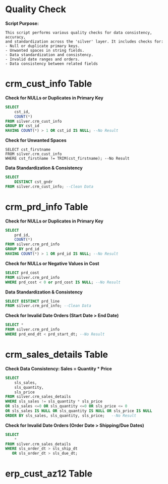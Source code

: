 # Quality Check
**Script Purpose:**
  
    This script performs various quality checks for data consistency, accuracy, 
    and standardization across the 'silver' layer. It includes checks for:
    - Null or duplicate primary keys.
    - Unwanted spaces in string fields.
    - Data standardization and consistency.
    - Invalid date ranges and orders.
    - Data consistency between related fields
# crm_cust_info Table
**Check for NULLs or Duplicates in Primary Key**
```sql
SELECT 
	cst_id,
	COUNT(*)
FROM silver.crm_cust_info
GROUP BY cst_id
HAVING COUNT(*) > 1 OR cst_id IS NULL; --No Result
```
**Check for Unwanted Spaces**
```
SELECT cst_firstname
FROM silver.crm_cust_info
WHERE cst_firstname != TRIM(cst_firstname); --No Result
```
**Data Standardization & Consistency**
```sql
SELECT 
	DISTINCT cst_gndr
FROM silver.crm_cust_info; --Clean Data
```
# crm_prd_info Table
**Check for NULLs or Duplicates in Primary Key**
```sql
SELECT 
    prd_id,
    COUNT(*) 
FROM silver.crm_prd_info
GROUP BY prd_id
HAVING COUNT(*) > 1 OR prd_id IS NULL; --No Result
```
**Check for NULLs or Negative Values in Cost**
```sql
SELECT prd_cost
FROM silver.crm_prd_info
WHERE prd_cost < 0 or prd_cost IS NULL; --No Result
```
**Data Standardization & Consistency**
```sql
SELECT DISTINCT prd_line
FROM silver.crm_prd_info; --Clean Data
```
**Check for Invalid Date Orders (Start Date > End Date)**
```sql
SELECT *
FROM silver.crm_prd_info
WHERE prd_end_dt < prd_start_dt; --No Result
```
# crm_sales_details Table
**Check Data Consistency: Sales = Quantity * Price**
```sql
SELECT
	sls_sales,
	sls_quantity,
	sls_price
FROM silver.crm_sales_details
WHERE sls_sales != sls_quantity * sls_price
OR sls_sales <=0 OR sls_quantity <=0 OR sls_price <= 0
OR sls_sales IS NULL OR sls_quantity IS NULL OR sls_price IS NULL
ORDER BY sls_sales, sls_quantity, sls_price;   --No Result
```
**Check for Invalid Date Orders (Order Date > Shipping/Due Dates)**
```sql
SELECT 
    * 
FROM silver.crm_sales_details
WHERE sls_order_dt > sls_ship_dt 
   OR sls_order_dt > sls_due_dt;
```
# erp_cust_az12 Table
